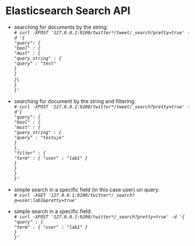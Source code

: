 Elasticsearch Search API
========================

- searching for documents by the string:\
*`# curl -XPOST '127.0.0.1:9200/twitter*/tweet/_search?pretty=true' -d '{`*\
    			*`"query": {`*\
        				*`"bool" : {`*\
            					*`"must" : {`*\
                					*`"query_string" : {`*\
                    						*`"query" : "test"`*\
                					*`}`*\
            					*`}`*\
				*`}`*\		
   			 *`}`*\
		*`}'`*

- searching for document by the string and filtering:\
*`# curl -XPOST '127.0.0.1:9200/twitter*/tweet/_search?pretty=true' -d'{`*\
    			*`"query": {`*\
        				*`"bool" : {`*\
            					*`"must" : {`*\
                					*`"query_string" : {`*\
                    						*`"query" : "testuje"`*\
                						*`}`*\
            						*`},`*\
            					*`"filter" : {`*\
                					*`"term" : { "user" : "lab1" }`*\
            					*`}`*\
        				*`}`*\
    			*`}`*\
		*`}'`*

- simple search in a specific field (in this case user) uri query:\
*`# curl -XGET '127.0.0.1:9200/twitter*/_search?q=user:lab1&pretty=true'`*

- simple search in a specific field:\
*`# curl -XPOST '127.0.0.1:9200/twitter*/_search?pretty=true' -d '{`*\
			 *`"query" : {`*\
       				 *`"term" : { "user" : "lab1" }`*\
  	  		*`}`*\
		*`}'`*
